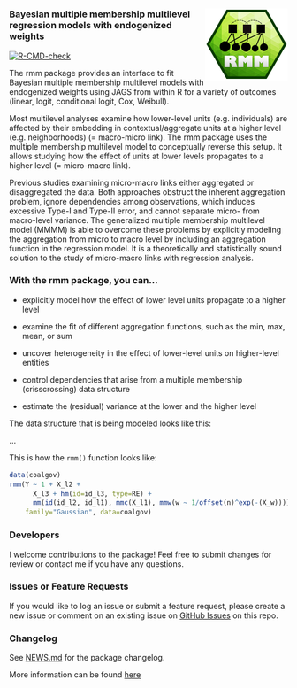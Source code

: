
<!-- README.md is generated from README.Rmd. Please edit that file -->

# <img src="man/figures/rmm-hexagon.png" align="right" />

### Bayesian multiple membership multilevel regression models with endogenized weights

<!-- badges: start -->

[![R-CMD-check](https://github.com/benrosche/rmm/workflows/R-CMD-check/badge.svg)](https://github.com/benrosche/rmm/actions)
<!-- badges: end -->

The rmm package provides an interface to fit Bayesian multiple
membership multilevel models with endogenized weights using JAGS from
within R for a variety of outcomes (linear, logit, conditional logit,
Cox, Weibull).

Most multilevel analyses examine how lower-level units
(e.g. individuals) are affected by their embedding in
contextual/aggregate units at a higher level (e.g. neighborhoods) (=
macro-micro link). The rmm package uses the multiple membership
multilevel model to conceptually reverse this setup. It allows studying
how the effect of units at lower levels propagates to a higher level (=
micro-macro link).

Previous studies examining micro-macro links either aggregated or
disaggregated the data. Both approaches obstruct the inherent
aggregation problem, ignore dependencies among observations, which
induces excessive Type-I and Type-II error, and cannot separate micro-
from macro-level variance. The generalized multiple membership
multilevel model (MMMM) is able to overcome these problems by explicitly
modeling the aggregation from micro to macro level by including an
aggregation function in the regression model. It is a theoretically and
statistically sound solution to the study of micro-macro links with
regression analysis.

### With the **rmm** package, you can…

-   explicitly model how the effect of lower level units propagate to a
    higher level

-   examine the fit of different aggregation functions, such as the min,
    max, mean, or sum

-   uncover heterogeneity in the effect of lower-level units on
    higher-level entities

-   control dependencies that arise from a multiple membership
    (crisscrossing) data structure

-   estimate the (residual) variance at the lower and the higher level

The data structure that is being modeled looks like this:

…

This is how the `rmm()` function looks like:

``` r
data(coalgov)
rmm(Y ~ 1 + X_l2 + 
      X_l3 + hm(id=id_l3, type=RE) +
      mm(id(id_l2, id_l1), mmc(X_l1), mmw(w ~ 1/offset(n)^exp(-(X_w)))), 
    family="Gaussian", data=coalgov)
```

### Developers

I welcome contributions to the package! Feel free to submit changes for
review or contact me if you have any questions.

### Issues or Feature Requests

If you would like to log an issue or submit a feature request, please
create a new issue or comment on an existing issue on [GitHub
Issues](https://github.com/benrosche/rmm/issues) on this repo.

### Changelog

See [NEWS.md](https://github.com/benrosche/rmm/news/index.html) for the
package changelog.

More information can be found [here](http://benrosche.com/projects/rmm/)
